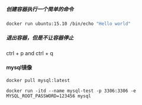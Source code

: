 ##### 创建容器执行一个简单的命令
```bash
docker run ubuntu:15.10 /bin/echo "Hello world"
```

##### 退出容器，但是不让容器停止
ctrl + p and ctrl + q

#### mysql镜像
```shell
docker pull mysql:latest

docker run -itd --name mysql-test -p 3306:3306 -e MYSQL_ROOT_PASSWORD=123456 mysql
```